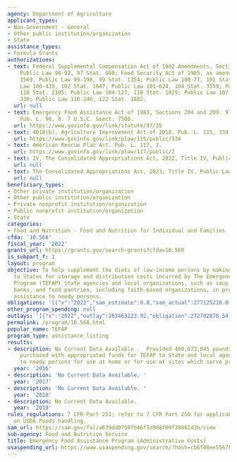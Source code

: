 ```yaml
---
agency: Department of Agriculture
applicant_types:
- Non-Government - General
- Other public institution/organization
- State
assistance_types:
- Formula Grants
authorizations:
- text: Federal Supplemental Compensation Act of 1982 Amendments, Section 2, as amended,
    Public Law 98-92, 97 Stat. 608; Food Security Act of 1985, as amended, Section
    1569, Public Law 99-198, 99 Stat. 1354; Public Law 100-77, 101 Stat. 536; Public
    Law 100-435, 102 Stat. 1647; Public Law 101-624, 104 Stat. 3359; Public Law 104-193,
    110 Stat. 2105; Public Law 104-127, 110 Stat. 1029; Public Law 107-171, 116 Stat.
    330; Public Law 110-246, 122 Stat. 1882.
  url: null
- text: Emergency Food Assistance Act of 1983, Sections 204 and 209. 97 Stat. 35.
    Pub. L. 98, 8. 7 U.S.C. &sect; 7508.
  url: https://www.govinfo.gov/link/statute/97/35
- text: 4018(b), Agriculture Improvement Act of 2018. Pub. L. 115, 334.
  url: https://www.govinfo.gov/link/plaw/115/public/334
- text: American Rescue Plan Act. Pub. L. 117, 2.
  url: https://www.govinfo.gov/link/plaw/117/public/2
- text: IV, The Consolidated Appropriations Act, 2022, Title IV, Public Law 117-103.
  url: null
- text: The Consolidated Appropriations Act, 2023, Title IV, Public Law 117-323, IV.
  url: null
beneficiary_types:
- Other private institution/organization
- Other public institution/organization
- Private nonprofit institution/organization
- Public nonprofit institution/organization
- State
categories:
- Food and Nutrition - Food and Nutrition for Individual and Families
cfda: '10.568'
fiscal_year: '2022'
grants_url: https://grants.gov/search-grants?cfda=10.568
is_subpart_f: 1
layout: program
objective: To help supplement the diets of low-income persons by making funds available
  to States for storage and distribution costs incurred by The Emergency Food Assistance
  Program (TEFAP) State agencies and local organizations, such as soup kitchens, food
  banks, and food pantries, including faith-based organizations, in providing food
  assistance to needy persons.
obligations: '[{"x":"2022","sam_estimate":0.0,"sam_actual":277125218.0,"usa_spending_actual":264018376.89},{"x":"2023","sam_estimate":218972672.0,"sam_actual":0.0,"usa_spending_actual":209038091.29},{"x":"2024","sam_estimate":100000000.0,"sam_actual":0.0,"usa_spending_actual":145783805.54}]'
other_program_spending: null
outlays: '[{"x":"2022","outlay":263463123.92,"obligation":272702878.54},{"x":"2023","outlay":170401350.95,"obligation":215144109.16},{"x":"2024","outlay":87993662.44,"obligation":151689453.0}]'
permalink: /program/10.568.html
popular_name: TEFAP
program_type: assistance_listing
results:
- description: No Current Data Available .  Provided 460,073,845 pounds of USDA Foods
    purchased with appropriated funds for TEFAP to State and local agencies for distribution
    to needy persons for use at home or for use at sites which serve prepared meals.
  year: '2016'
- description: 'No Current Data Available. '
  year: '2017'
- description: 'No Current Data Available. '
  year: '2018'
- description: No Current Data Available.
  year: '2019'
rules_regulations: 7 CFR Part 251; refer to 7 CFR Part 250 for applicable provisions
  on USDA Foods handling.
sam_url: https://sam.gov/fal/a639dd0759fb46f5a968f09f39881d3b/view
sub-agency: Food and Nutrition Service
title: Emergency Food Assistance Program (Administrative Costs)
usaspending_url: https://www.usaspending.gov/search/?hash=cb6f48ee556781ab192b595eca86b421
---
```

